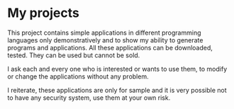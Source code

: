 # My projects
This project contains simple applications in different programming languages only demonstratively and to show my ability to generate programs and applications. All these applications can be downloaded, tested. They can be used but cannot be sold.

I ask each and every one who is interested or wants to use them, to modify or change the applications without any problem.

I reiterate, these applications are only for sample and it is very possible not to have any security system, use them at your own risk.
